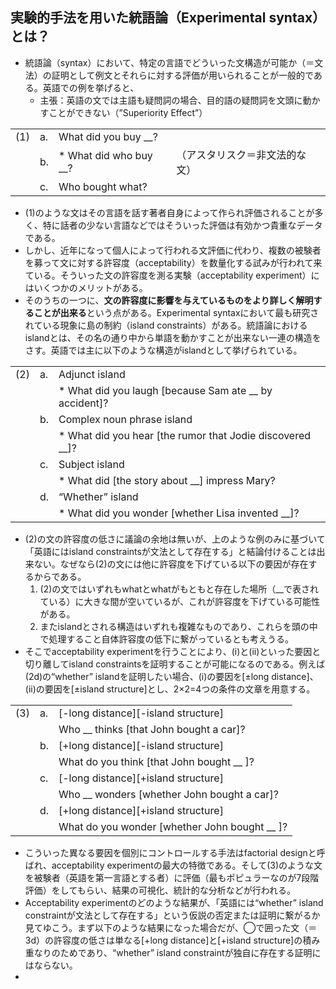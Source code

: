 ## 実験的手法を用いた統語論（Experimental syntax）とは？
* 統語論（syntax）において、特定の言語でどういった文構造が可能か（＝文法）の証明として例文とそれらに対する評価が用いられることが一般的である。英語での例を挙げると、
  * 主張：英語の文では主語も疑問詞の場合、目的語の疑問詞を文頭に動かすことができない（”Superiority Effect”）

|   |   |   |   |
|---|---|---|---|
| (1) | a. | What did  you  buy __? |                                | 
|     | b. | \* What did  who  buy __? | （アスタリスク＝非文法的な文） |   
|     | c. | Who bought what?           |                                |   

* (1)のような文はその言語を話す著者自身によって作られ評価されることが多く、特に話者の少ない言語などではそういった評価は有効かつ貴重なデータである。
* しかし、近年になって個人によって行われる文評価に代わり、複数の被験者を募って文に対する許容度（acceptability）を数量化する試みが行われて来ている。そういった文の許容度を測る実験（acceptability experiment）にはいくつかのメリットがある。
* そのうちの一つに、**文の許容度に影響を与えているものをより詳しく解明することが出来る**という点がある。Experimental syntaxにおいて最も研究されている現象に島の制約（island constraints）がある。統語論におけるislandとは、その名の通り中から単語を動かすことが出来ない一連の構造をさす。英語では主に以下のような構造がislandとして挙げられている。

|   |   |   |   
|---|---|---|
| (2) | a. | Adjunct island |                                
|     |  | \* What did you laugh \[because Sam ate __ by accident\]? |   
|     | b. | Complex noun phrase island |
|     |  | \* What did you hear \[the rumor that Jodie discovered __\]? | 
|     | c. | Subject island |
|     |  | \* What did \[the story about __\] impress Mary? | 
|     | d. | “Whether” island |
|     |  | \* What did you wonder \[whether Lisa invented __\]? | 

* (2)の文の許容度の低さに議論の余地は無いが、上のような例のみに基づいて「英語にはisland constraintsが文法として存在する」と結論付けることは出来ない。なぜなら(2)の文には他に許容度を下げている以下の要因が存在するからである。
  1. (2)の文ではいずれもwhatとwhatがもともと存在した場所（__で表されている）に大きな間が空いているが、これが許容度を下げている可能性がある。
  2. またislandとされる構造はいずれも複雑なものであり、これらを頭の中で処理すること自体許容度の低下に繋がっているとも考えうる。
* そこでacceptability experimentを行うことにより、(i)と(ii)といった要因と切り離してisland constraintsを証明することが可能になるのである。例えば(2d)の“whether” islandを証明したい場合、(i)の要因を\[±long distance\]、(ii)の要因を\[±island structure\]とし、2×2=4つの条件の文章を用意する。

|   |   |   |   
|---|---|---|
| (3) | a. | \[-long distance\]\[-island structure\] |                                
|     |  | Who __ thinks \[that John bought a car\]? |   
|     | b. | \[+long distance\]\[-island structure\] |
|     |  | What do you think \[that John bought __ \]? | 
|     | c. | \[-long distance\]\[+island structure\] |
|     |  | Who __ wonders \[whether John bought a car\]? | 
|     | d. | \[+long distance\]\[+island structure\] |
|     |  | What do you wonder \[whether John bought __ \]? | 

* こういった異なる要因を個別にコントロールする手法はfactorial designと呼ばれ、acceptability experimentの最大の特徴である。そして(3)のような文を被験者（英語を第一言語とする者）に評価（最もポピュラーなのが7段階評価）をしてもらい、結果の可視化、統計的な分析などが行われる。
* Acceptability experimentのどのような結果が、「英語には“whether” island constraintが文法として存在する」という仮説の否定または証明に繋がるか見てゆこう。まず以下のような結果になった場合だが、◯で囲った文（＝3d）の許容度の低さは単なる\[+long distance\]と\[+island structure\]の積み重なりのためであり、“whether” island constraintが独自に存在する証明にはならない。
* 




